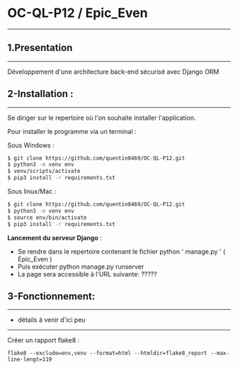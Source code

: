 # OC-QL-P12 / Epic_Even

***

## 1.Presentation
***
Développement d'une architecture back-end sécurisé avec Django ORM


## 2-Installation  :
***
Se diriger sur le repertoire où l'on souhaite installer l'application.

Pour installer le programme via un terminal :  

Sous Windows :  
```sh
$ git clone https://github.com/quentin8469/OC-QL-P12.git    
$ python3 -m venv env  
$ venv/scripts/activate  
$ pip3 install -r requirements.txt   
```
Sous linux/Mac :      
```sh
$ git clone https://github.com/quentin8469/OC-QL-P12.git   
$ python3 -m venv env    
$ source env/bin/activate    
$ pip3 install -r requirements.txt    
```


**Lancement du serveur Django** :

* Se rendre dans le repertoire contenant le fichier python ' manage.py ' ( Epic_Even )
* Puis exécuter python manage.py runserver
* La page sera accessible à l'URL suivante:  ?????


## 3-Fonctionnement:
***

* détails à venir d'ici peu


***
Créer un rapport flake8 :  

`flake8 --exclude=env,venv --format=html --htmldir=flake8_report --max-line-lengt=119`
